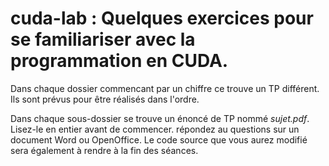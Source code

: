 # cuda-lab : Quelques exercices pour se familiariser avec la programmation en CUDA.

Dans chaque dossier commencant par un chiffre ce trouve un TP différent.
Ils sont prévus pour être réalisés dans l'ordre.

Dans chaque sous-dossier se trouve un énoncé de TP nommé *sujet.pdf*. Lisez-le en entier avant de commencer. répondez au questions sur un document Word ou OpenOffice. Le code source que vous aurez modifié sera également à rendre à la fin des séances.
